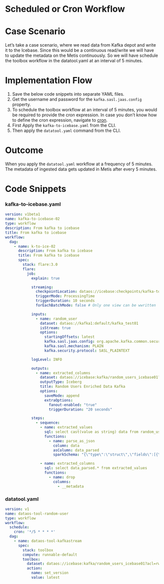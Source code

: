 # **Scheduled or Cron Workflow**

# **Case Scenario**

Let’s take a case scenario, where we read data from Kafka depot and write it to the Icebase. Since this would be a continuous read/write we will have to update the metadata on the Metis continuously. So we will have schedule the toolbox workflow in the datatool.yaml at an interval of 5 minutes.

# **Implementation Flow**

1. Save the below code snippets into separate YAML files.
2. Get the username and password for the `kafka.sasl.jaas.config` property.
3. To schedule the toolbox workflow at an interval of 5 minutes, you would be required to provide the cron expression. In case you don’t know how to define the cron expression, navigate to [cron](https://en.wikipedia.org/wiki/Cron).
4. First Apply the `kafka-to-icebase.yaml` from the CLI.
5. Then apply the `datatool.yaml` command from the CLI.

# **Outcome**

When you apply the `datatool.yaml` workflow at a frequency of 5 minutes. The metadata of ingested data gets updated in Metis after every 5 minutes.

# **Code Snippets**

### **kafka-to-icebase.yaml**

```yaml
version: v1beta1
name: kafka-to-icebase-02
type: workflow
description: From kafka to icebase
title: From kafka to icebase
workflow:
  dag:
    - name: k-to-ice-02
      description: From kafka to icebase
      title: From kafka to icebase
      spec:
        stack: flare:3.0
        flare:
          job:
            explain: true

            streaming:
              checkpointLocation: dataos://icebase:checkpoints/kafka-to-icebase/random-users/fygsfhb?acl=rw
              triggerMode: ProcessingTime
              triggerDuration: 10 seconds
              forEachBatchMode: false # Only one view can be wwritten

            inputs:
              - name: random_user
                dataset: dataos://kafka1:default/kafka_test01
                isStream: true
                options:
                  startingOffsets: latest
                  kafka.sasl.jaas.config: org.apache.kafka.common.security.plain.PlainLoginModule required username="<user>" password="<password>";
                  kafka.sasl.mechanism: PLAIN
                  kafka.security.protocol: SASL_PLAINTEXT

            logLevel: INFO

            outputs:
              - name: extracted_columns
                dataset: dataos://icebase:kafka/random_users_icebase01?acl=rw
                outputType: Iceberg
                title: Random Users Enriched Data Kafka
                options:
                  saveMode: append
                  extraOptions:
                    fanout-enabled: "true"
                    triggerDuration: "20 seconds"

            steps:
              - sequence:
                - name: extracted_values
                  sql: select cast(value as string) data from random_user
                  functions:
                    - name: parse_as_json
                      column: data
                      asColumn: data_parsed
                      sparkSchema: "{\"type\":\"struct\",\"fields\":[{\"name\":\"age\",\"type\":\"string\",\"nullable\":true,\"metadata\":{}},{\"name\":\"city\",\"type\":\"string\",\"nullable\":true,\"metadata\":{}},{\"name\":\"country\",\"type\":\"string\",\"nullable\":true,\"metadata\":{}},{\"name\":\"email\",\"type\":\"string\",\"nullable\":true,\"metadata\":{}},{\"name\":\"first_name\",\"type\":\"string\",\"nullable\":true,\"metadata\":{}},{\"name\":\"gender\",\"type\":\"string\",\"nullable\":true,\"metadata\":{}},{\"name\":\"last_name\",\"type\":\"string\",\"nullable\":true,\"metadata\":{}},{\"name\":\"phone\",\"type\":\"string\",\"nullable\":true,\"metadata\":{}},{\"name\":\"postcode\",\"type\":\"string\",\"nullable\":true,\"metadata\":{}},{\"name\":\"state\",\"type\":\"string\",\"nullable\":true,\"metadata\":{}},{\"name\":\"title\",\"type\":\"string\",\"nullable\":true,\"metadata\":{}}]}"

                - name: extracted_columns
                  sql: select data_parsed.* from extracted_values
                  functions:
                    - name: drop
                      columns:
                        - __metadata
```

### **datatool.yaml**

```yaml
version: v1
name: dataos-tool-random-user
type: workflow
workflow:
  schedule:
    cron: '*/5 * * * *'
  dag:
    - name: dataos-tool-kafkastream
      spec:
        stack: toolbox
        compute: runnable-default
        toolbox:
          dataset: dataos://icebase:kafka/random_users_icebase01?acl=rw
          action:
            name: set_version
            value: latest
```